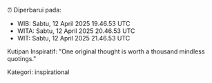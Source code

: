 ⏰ Diperbarui pada:
- WIB: Sabtu, 12 April 2025 19.46.53 UTC
- WITA: Sabtu, 12 April 2025 20.46.53 UTC
- WIT: Sabtu, 12 April 2025 21.46.53 UTC

Kutipan Inspiratif:
"One original thought is worth a thousand mindless quotings."


Kategori: inspirational

